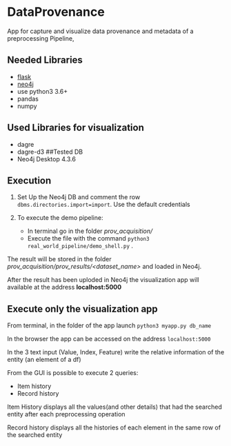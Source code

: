 # DataProvenance 
App for capture and visualize data provenance and metadata of a preprocessing Pipeline,


## Needed Libraries
* [flask](https://flask.palletsprojects.com/en/1.1.x/)
* [neo4j](https://github.com/neo4j/neo4j-python-driver)
* use python3 3.6+
* pandas
* numpy
## Used Libraries for visualization
* dagre
* dagre-d3
##Tested DB
* Neo4j Desktop 4.3.6
## Execution

1. Set Up the Neo4j DB and comment the row `dbms.directories.import=import`. Use the default credentials

2. To execute the demo pipeline:
    * In terminal go in the folder *prov_acquisition/*
    * Execute the file with the command `python3 real_world_pipeline/demo_shell.py` .
    
   
The result will be stored in the folder *prov_acquisition/prov_results/<dataset_name>* and loaded in Neo4j.

After the result has been uploded in Neo4j the visualization app will available at the address **localhost:5000**



## Execute only the visualization app

From terminal, in the folder of the app launch `python3 myapp.py db_name`

In the browser the app can be accessed on the address `localhost:5000`

In the 3 text input (Value, Index, Feature) write the relative information of the entity (an element of a df)
 
From the GUI is possible to execute 2 queries:
* Item history
* Record history

Item History displays all the values(and other details) that had the searched entity after each preprocessing operation

Record history displays all the histories of each element in the same row of the searched entity

